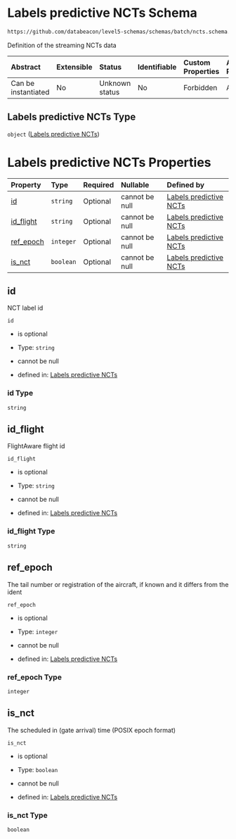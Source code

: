 # Labels predictive NCTs Schema

```txt
https://github.com/databeacon/level5-schemas/schemas/batch/ncts.schema.json
```

Definition of the streaming NCTs data

| Abstract            | Extensible | Status         | Identifiable | Custom Properties | Additional Properties | Access Restrictions | Defined In                                                                  |
| :------------------ | :--------- | :------------- | :----------- | :---------------- | :-------------------- | :------------------ | :-------------------------------------------------------------------------- |
| Can be instantiated | No         | Unknown status | No           | Forbidden         | Allowed               | none                | [ncts.schema.json](../../out/batch/ncts.schema.json "open original schema") |

## Labels predictive NCTs Type

`object` ([Labels predictive NCTs](ncts.md))

# Labels predictive NCTs Properties

| Property                 | Type      | Required | Nullable       | Defined by                                                                                                                                                 |
| :----------------------- | :-------- | :------- | :------------- | :--------------------------------------------------------------------------------------------------------------------------------------------------------- |
| [id](#id)                | `string`  | Optional | cannot be null | [Labels predictive NCTs](ncts-properties-id.md "https://github.com/databeacon/level5-schemas/schemas/batch/ncts.schema.json#/properties/id")               |
| [id\_flight](#id_flight) | `string`  | Optional | cannot be null | [Labels predictive NCTs](ncts-properties-id_flight.md "https://github.com/databeacon/level5-schemas/schemas/batch/ncts.schema.json#/properties/id_flight") |
| [ref\_epoch](#ref_epoch) | `integer` | Optional | cannot be null | [Labels predictive NCTs](ncts-properties-ref_epoch.md "https://github.com/databeacon/level5-schemas/schemas/batch/ncts.schema.json#/properties/ref_epoch") |
| [is\_nct](#is_nct)       | `boolean` | Optional | cannot be null | [Labels predictive NCTs](ncts-properties-is_nct.md "https://github.com/databeacon/level5-schemas/schemas/batch/ncts.schema.json#/properties/is_nct")       |

## id

NCT label id

`id`

*   is optional

*   Type: `string`

*   cannot be null

*   defined in: [Labels predictive NCTs](ncts-properties-id.md "https://github.com/databeacon/level5-schemas/schemas/batch/ncts.schema.json#/properties/id")

### id Type

`string`

## id\_flight

FlightAware flight id

`id_flight`

*   is optional

*   Type: `string`

*   cannot be null

*   defined in: [Labels predictive NCTs](ncts-properties-id_flight.md "https://github.com/databeacon/level5-schemas/schemas/batch/ncts.schema.json#/properties/id_flight")

### id\_flight Type

`string`

## ref\_epoch

The tail number or registration of the aircraft, if known and it differs from the ident

`ref_epoch`

*   is optional

*   Type: `integer`

*   cannot be null

*   defined in: [Labels predictive NCTs](ncts-properties-ref_epoch.md "https://github.com/databeacon/level5-schemas/schemas/batch/ncts.schema.json#/properties/ref_epoch")

### ref\_epoch Type

`integer`

## is\_nct

The scheduled in (gate arrival) time (POSIX epoch format)

`is_nct`

*   is optional

*   Type: `boolean`

*   cannot be null

*   defined in: [Labels predictive NCTs](ncts-properties-is_nct.md "https://github.com/databeacon/level5-schemas/schemas/batch/ncts.schema.json#/properties/is_nct")

### is\_nct Type

`boolean`
